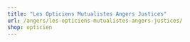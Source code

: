 ```yaml
---
title: "Les Opticiens Mutualistes Angers Justices"
url: /angers/les-opticiens-mutualistes-angers-justices/
shop: opticien
---
```

